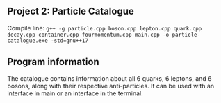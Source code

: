 ## Project 2: Particle Catalogue
Compile line: 
`g++ -g particle.cpp boson.cpp lepton.cpp quark.cpp decay.cpp container.cpp fourmomentum.cpp main.cpp -o particle-catalogue.exe -std=gnu++17`

## Program information
The catalogue contains information about all 6 quarks, 6 leptons, and 6 bosons, along with their respective anti-particles. It can be used with an interface in main or an interface in the terminal.
